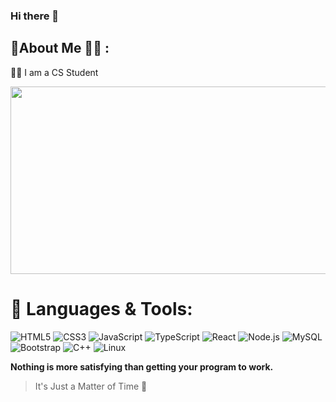### Hi there 👋


## 💫About Me 👨‍🎓 :

👨‍🎓 I am a CS Student 
<!-- 🧑‍💻 Currently Learning Backend Development -->


<div>
  <img src="https://media.giphy.com/media/dWesBcTLavkZuG35MI/giphy.gif" width="650" height="300"/>
</div>


# 🔗 Languages & Tools:
![HTML5](https://img.shields.io/static/v1?style=for-the-badge&message=HTML5&color=E34F26&logo=HTML5&logoColor=FFFFFF&label=) ![CSS3](https://camo.githubusercontent.com/9fe0ddca8c80fd49703246ca3b9a894ddfdc9c1c80f6ab5de92bbe91471dbab8/68747470733a2f2f696d672e736869656c64732e696f2f7374617469632f76313f7374796c653d666f722d7468652d6261646765266d6573736167653d4353533326636f6c6f723d313537324236266c6f676f3d43535333266c6f676f436f6c6f723d464646464646266c6162656c3d)  ![JavaScript](https://img.shields.io/static/v1?style=for-the-badge&message=JavaScript&color=222222&logo=JavaScript&logoColor=F7DF1E&label=) ![TypeScript](https://img.shields.io/static/v1?style=for-the-badge&message=TypeScript&color=3178C6&logo=TypeScript&logoColor=FFFFFF&label=) ![React](https://img.shields.io/static/v1?style=for-the-badge&message=React&color=222222&logo=React&logoColor=61DAFB&label=) ![Node.js](https://img.shields.io/static/v1?style=for-the-badge&message=Node.js&color=339933&logo=Node.js&logoColor=FFFFFF&label=) ![MySQL](https://img.shields.io/static/v1?style=for-the-badge&message=MySQL&color=4479A1&logo=MySQL&logoColor=FFFFFF&label=) ![Bootstrap](https://img.shields.io/static/v1?style=for-the-badge&message=Bootstrap&color=7952B3&logo=Bootstrap&logoColor=FFFFFF&label=) ![C++](https://camo.githubusercontent.com/6301a47e098ea0b84260920a75b5a71f121c5a0b55965dff8ad80bd60db208c7/68747470733a2f2f696d672e736869656c64732e696f2f7374617469632f76313f7374796c653d666f722d7468652d6261646765266d6573736167653d4325324225324226636f6c6f723d303035393943266c6f676f3d43253242253242266c6f676f436f6c6f723d464646464646266c6162656c3d) ![Linux](https://camo.githubusercontent.com/c267217ffbbe2bcd687eaeef3aa9a1b83d72bf1a494635856b720c6a19944bcb/68747470733a2f2f696d672e736869656c64732e696f2f7374617469632f76313f7374796c653d666f722d7468652d6261646765266d6573736167653d44656269616e26636f6c6f723d413831443333266c6f676f3d44656269616e266c6f676f436f6c6f723d464646464646266c6162656c3d)


**Nothing is more satisfying than getting your program to work.** 

> It's Just a Matter of Time 🤏

